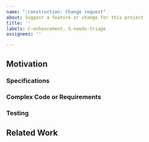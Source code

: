 ```yaml
---
name: ":construction: Change request"
about: Suggest a feature or change for this project
title: ''
labels: C-enhancement, S-needs-triage
assignees: ''

---
```


## Motivation

<!--
Is your feature request related to a problem?
How does this change improve Zebra?
-->

### Specifications

<!--
If this change is based on consensus rules, quote them, and link to the Zcash spec or ZIP:
https://zips.z.cash/#nu5-zips
If this changes network behaviour, quote and link to the Bitcoin network reference:
https://developer.bitcoin.org/reference/p2p_networking.html
-->

### Complex Code or Requirements

<!--
Does this PR change concurrency, unsafe code, or complex consensus rules?
If it does, explain how we will implement, review, and test it.
-->

### Testing

<!--
How can we check that this change does what we want it to do?
-->

## Related Work

<!--
Is this change related to other features or tickets?
-->
